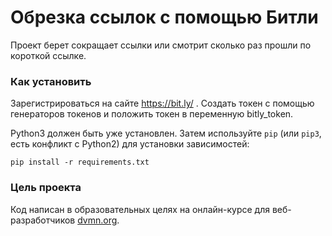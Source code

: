 # Обрезка ссылок с помощью Битли

Проект берет сокращает ссылки или смотрит сколько раз прошли по короткой ссылке.

### Как установить

Зарегистрироваться на сайте https://bit.ly/ . Создать токен с помощью генераторов токенов и положить токен в переменную bitly_token.

Python3 должен быть уже установлен. 
Затем используйте `pip` (или `pip3`, есть конфликт с Python2) для установки зависимостей:
```
pip install -r requirements.txt
```

### Цель проекта

Код написан в образовательных целях на онлайн-курсе для веб-разработчиков [dvmn.org](https://dvmn.org/).
